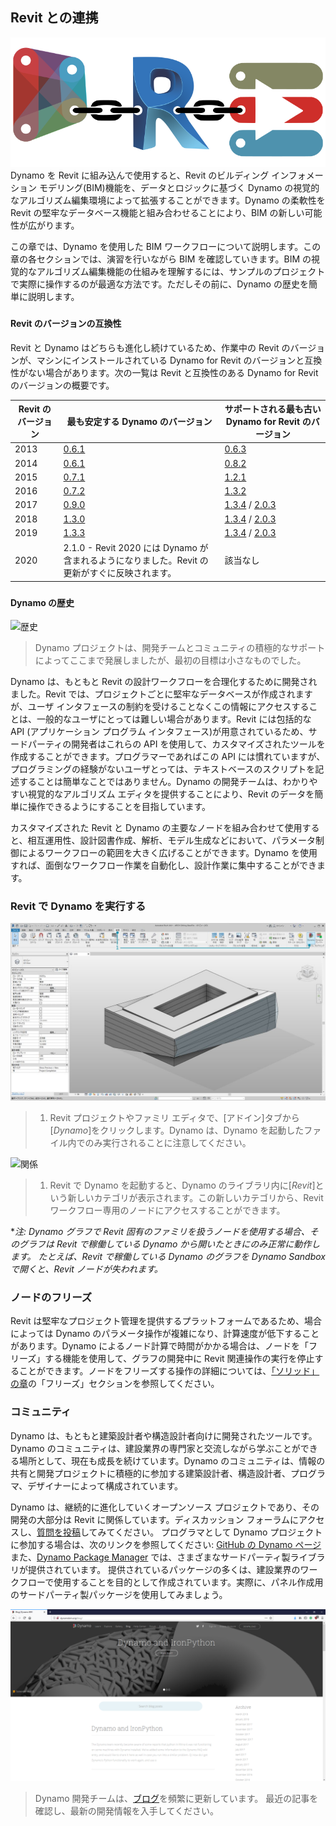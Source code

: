 

## Revit との連携

![関係](images/8-1/link.png)<br xmlns="http://www.w3.org/1999/xhtml"/>Dynamo を Revit に組み込んで使用すると、Revit のビルディング インフォメーション モデリング(BIM)機能を、データとロジックに基づく Dynamo の視覚的なアルゴリズム編集環境によって拡張することができます。Dynamo の柔軟性を Revit の堅牢なデータベース機能と組み合わせることにより、BIM の新しい可能性が広がります。

この章では、Dynamo を使用した BIM ワークフローについて説明します。この章の各セクションでは、演習を行いながら BIM を確認していきます。BIM の視覚的なアルゴリズム編集機能の仕組みを理解するには、サンプルのプロジェクトで実際に操作するのが最適な方法です。ただしその前に、Dynamo の歴史を簡単に説明します。

### #

#### Revit のバージョンの互換性

Revit と Dynamo はどちらも進化し続けているため、作業中の Revit のバージョンが、マシンにインストールされている Dynamo for Revit のバージョンと互換性がない場合があります。次の一覧は Revit と互換性のある Dynamo for Revit のバージョンの概要です。

|Revit のバージョン|最も安定する Dynamo のバージョン|サポートされる最も古い Dynamo for Revit のバージョン|
| -- | -- | -- |
|2013|[0.6.1](http://dyn-builds-data.s3-us-west-2.amazonaws.com/DynamoInstall0.6.1.exe)|[0.6.3](http://dyn-builds-data.s3-us-west-2.amazonaws.com/DynamoInstall0.6.3.exe)|
|2014|[0.6.1](http://dyn-builds-data.s3-us-west-2.amazonaws.com/DynamoInstall0.6.1.exe)|[0.8.2](http://dyn-builds-data.s3-us-west-2.amazonaws.com/DynamoInstall0.8.2.exe)|
|2015|[0.7.1](http://dyn-builds-data.s3-us-west-2.amazonaws.com/DynamoInstall0.7.1.exe)|[1.2.1](http://dyn-builds-data.s3-us-west-2.amazonaws.com/DynamoInstall1.2.1.exe)|
|2016|[0.7.2](http://dyn-builds-data.s3-us-west-2.amazonaws.com/DynamoInstall0.7.2.exe)|[1.3.2](http://dyn-builds-data.s3-us-west-2.amazonaws.com/DynamoInstall1.3.2.exe)|
|2017|[0.9.0](http://dyn-builds-data.s3-us-west-2.amazonaws.com/DynamoInstall0.9.0.exe)|[1.3.4](http://dyn-builds-data.s3-us-west-2.amazonaws.com/DynamoInstall1.3.4.exe) / [2.0.3](https://dyn-builds-data.s3-us-west-2.amazonaws.com/DynamoInstall2.0.3.exe)|
|2018|[1.3.0](http://dyn-builds-data.s3-us-west-2.amazonaws.com/DynamoInstall1.3.0.exe)|[1.3.4](http://dyn-builds-data.s3-us-west-2.amazonaws.com/DynamoInstall1.3.4.exe) / [2.0.3](https://dyn-builds-data.s3-us-west-2.amazonaws.com/DynamoInstall2.0.3.exe)|
|2019|[1.3.3](http://dyn-builds-data.s3-us-west-2.amazonaws.com/DynamoInstall1.3.3.exe)|[1.3.4](http://dyn-builds-data.s3-us-west-2.amazonaws.com/DynamoInstall1.3.4.exe) / [2.0.3](https://dyn-builds-data.s3-us-west-2.amazonaws.com/DynamoInstall2.0.3.exe)|
|2020|2.1.0 - Revit 2020 には Dynamo が含まれるようになりました。Revit の更新がすぐに反映されます。|該当なし|

### #

#### Dynamo の歴史

![歴史](images/8-1/earlyScreenshot.jpg)

> Dynamo プロジェクトは、開発チームとコミュニティの積極的なサポートによってここまで発展しましたが、最初の目標は小さなものでした。

Dynamo は、もともと Revit の設計ワークフローを合理化するために開発されました。Revit では、プロジェクトごとに堅牢なデータベースが作成されますが、ユーザ インタフェースの制約を受けることなくこの情報にアクセスすることは、一般的なユーザにとっては難しい場合があります。Revit には包括的な API (アプリケーション プログラム インタフェース)が用意されているため、サードパーティの開発者はこれらの API を使用して、カスタマイズされたツールを作成することができます。プログラマーであればこの API には慣れていますが、プログラミングの経験がないユーザとっては、テキストベースのスクリプトを記述することは簡単なことではありません。Dynamo の開発チームは、わかりやすい視覚的なアルゴリズム エディタを提供することにより、Revit のデータを簡単に操作できるようにすることを目指しています。

カスタマイズされた Revit と Dynamo の主要なノードを組み合わせて使用すると、相互運用性、設計図書作成、解析、モデル生成などにおいて、パラメータ制御によるワークフローの範囲を大きく広げることができます。Dynamo を使用すれば、面倒なワークフロー作業を自動化し、設計作業に集中することができます。

### Revit で Dynamo を実行する

![関係](images/8-1/01.jpg)

> 1. Revit プロジェクトやファミリ エディタで、[アドイン]タブから[*Dynamo*]をクリックします。Dynamo は、Dynamo を起動したファイル内でのみ実行されることに注意してください。

![関係](images/8-1/00.jpg)

> 1. Revit で Dynamo を起動すると、Dynamo のライブラリ内に[*Revit*]という新しいカテゴリが表示されます。この新しいカテゴリから、Revit ワークフロー専用のノードにアクセスすることができます。

**注: Dynamo グラフで Revit 固有のファミリを扱うノードを使用する場合、そのグラフは Revit で稼働している Dynamo から開いたときにのみ正常に動作します。 たとえば、Revit で稼働している Dynamo のグラフを Dynamo Sandbox で開くと、Revit ノードが失われます。*

### ノードのフリーズ

Revit は堅牢なプロジェクト管理を提供するプラットフォームであるため、場合によっては Dynamo のパラメータ操作が複雑になり、計算速度が低下することがあります。Dynamo によるノード計算で時間がかかる場合は、ノードを「フリーズ」する機能を使用して、グラフの開発中に Revit 関連操作の実行を停止することができます。ノードをフリーズする操作の詳細については、[「ソリッド」の章](../05_Geometry-for-Computational-Design/5-6_solids.md#freezing)の「フリーズ」セクションを参照してください。

### コミュニティ

Dynamo は、もともと建築設計者や構造設計者向けに開発されたツールです。Dynamo のコミュニティは、建設業界の専門家と交流しながら学ぶことができる場所として、現在も成長を続けています。Dynamo のコミュニティは、情報の共有と開発プロジェクトに積極的に参加する建築設計者、構造設計者、プログラマ、デザイナーによって構成されています。

Dynamo は、継続的に進化していくオープンソース プロジェクトであり、その開発の大部分は Revit に関係しています。ディスカッション フォーラムにアクセスし、[質問を投稿](http://dynamobim.org/forums/forum/dyn/)してみてください。 プログラマとして Dynamo プロジェクトに参加する場合は、次のリンクを参照してください: [GitHub の Dynamo ページ](https://github.com/DynamoDS/Dynamo) また、[Dynamo Package Manager](http://dynamopackages.com/) では、さまざまなサードパーティ製ライブラリが提供されています。 提供されているパッケージの多くは、建設業界のワークフローで使用することを目的として作成されています。実際に、パネル作成用のサードパーティ製パッケージを使用してみましょう。

![ブログ](images/8-1/blog.png)

> Dynamo 開発チームは、[ブログ](http://dynamobim.com/blog/)を頻繁に更新しています。 最近の記事を確認し、最新の開発情報を入手してください。

